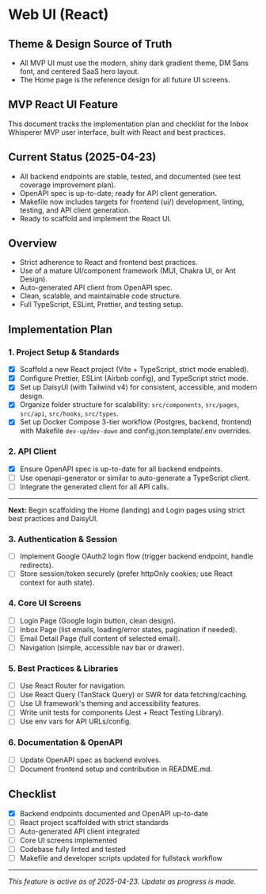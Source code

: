 # Web UI (React)

## Theme & Design Source of Truth
- All MVP UI must use the modern, shiny dark gradient theme, DM Sans font, and centered SaaS hero layout.
- The Home page is the reference design for all future UI screens.

## MVP React UI Feature

This document tracks the implementation plan and checklist for the Inbox Whisperer MVP user interface, built with React and best practices.

## Current Status (2025-04-23)
- All backend endpoints are stable, tested, and documented (see test coverage improvement plan).
- OpenAPI spec is up-to-date; ready for API client generation.
- Makefile now includes targets for frontend (ui/) development, linting, testing, and API client generation.
- Ready to scaffold and implement the React UI.

## Overview
- Strict adherence to React and frontend best practices.
- Use of a mature UI/component framework (MUI, Chakra UI, or Ant Design).
- Auto-generated API client from OpenAPI spec.
- Clean, scalable, and maintainable code structure.
- Full TypeScript, ESLint, Prettier, and testing setup.

## Implementation Plan

### 1. Project Setup & Standards
- [x] Scaffold a new React project (Vite + TypeScript, strict mode enabled).
- [x] Configure Prettier, ESLint (Airbnb config), and TypeScript strict mode.
- [x] Set up DaisyUI (with Tailwind v4) for consistent, accessible, and modern design.
- [x] Organize folder structure for scalability: `src/components`, `src/pages`, `src/api`, `src/hooks`, `src/types`.
- [x] Set up Docker Compose 3-tier workflow (Postgres, backend, frontend) with Makefile `dev-up`/`dev-down` and config.json.template/.env overrides.

### 2. API Client
- [x] Ensure OpenAPI spec is up-to-date for all backend endpoints.
- [ ] Use openapi-generator or similar to auto-generate a TypeScript client.
- [ ] Integrate the generated client for all API calls.

---

**Next:** Begin scaffolding the Home (landing) and Login pages using strict best practices and DaisyUI.

### 3. Authentication & Session
- [ ] Implement Google OAuth2 login flow (trigger backend endpoint, handle redirects).
- [ ] Store session/token securely (prefer httpOnly cookies; use React context for auth state).

### 4. Core UI Screens
- [ ] Login Page (Google login button, clean design).
- [ ] Inbox Page (list emails, loading/error states, pagination if needed).
- [ ] Email Detail Page (full content of selected email).
- [ ] Navigation (simple, accessible nav bar or drawer).

### 5. Best Practices & Libraries
- [ ] Use React Router for navigation.
- [ ] Use React Query (TanStack Query) or SWR for data fetching/caching.
- [ ] Use UI framework's theming and accessibility features.
- [ ] Write unit tests for components (Jest + React Testing Library).
- [ ] Use env vars for API URLs/config.

### 6. Documentation & OpenAPI
- [ ] Update OpenAPI spec as backend evolves.
- [ ] Document frontend setup and contribution in README.md.

## Checklist
- [x] Backend endpoints documented and OpenAPI up-to-date
- [ ] React project scaffolded with strict standards
- [ ] Auto-generated API client integrated
- [ ] Core UI screens implemented
- [ ] Codebase fully linted and tested
- [ ] Makefile and developer scripts updated for fullstack workflow

---
*This feature is active as of 2025-04-23. Update as progress is made.*
